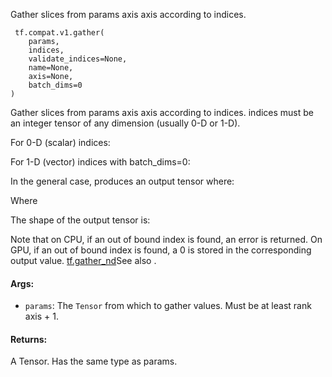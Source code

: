 
Gather slices from params axis axis according to indices.

```
 tf.compat.v1.gather(
    params,
    indices,
    validate_indices=None,
    name=None,
    axis=None,
    batch_dims=0
)
```

Gather slices from params axis axis according to indices. indices must be an integer tensor of any dimension (usually 0-D or 1-D).

For 0-D (scalar) indices:

For 1-D (vector) indices with batch_dims=0:

In the general case, produces an output tensor where:

Where

The shape of the output tensor is:

Note that on CPU, if an out of bound index is found, an error is returned. On GPU, if an out of bound index is found, a 0 is stored in the corresponding output value.
[tf.gather_nd](https://www.tensorflow.org/api_docs/python/tf/gather_nd)See also .

#### Args:
- `params`: The `Tensor` from which to gather values. Must be at least rank axis + 1.
#### Returns:

A Tensor. Has the same type as params.
